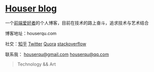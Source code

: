 # [Houser blog](http://houserqu.com)

一个[前端爱好者](http://houserqu.com/about/)的个人博客，目前在技术的路上奋斗，追求技术与艺术结合

博客地址：houserqu.com

社交：[知乎](https://www.zhihu.com/people/houserqu/) [Twitter](https://twitter.com/houserqu) [Quora](https://www.quora.com/profile/Houser-Qu) [stackoverflow](https://stackoverflow.com/users/7519026/houser)

联系我： houserqu@gmail.com  houserqu@qq.com

> Technology && Art

